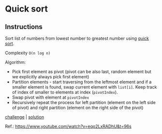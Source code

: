 # Quick sort

## Instructions

Sort list of numbers from lowest number to greatest number using [quick sort](https://en.wikipedia.org/wiki/Quicksort).

Complexity `O(n log n)`

Algorithm: 
- Pick first element as pivot (pivot can be also last, random element but we explicitly always pick first element)
- Partition elements - start traversing from the leftmost element and if a smaller element is found, swap current
  element with `list[i]`. Keep track of index of smaller to elements at index (`pivotIndex`).
- Swap pivot with element at `pivotIndex`
- Recursively repeat the process for left partition (element on the left side of pivot) and right partition (element on
  the right side of the pivot)

[challenge](solution_test.go) | [solution](solution.go)

Ref.: https://www.youtube.com/watch?v=eqo2LxRADhU&t=96s